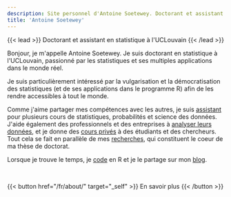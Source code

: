 ```yaml
---
description: Site personnel d'Antoine Soetewey. Doctorant et assistant en statistique à l'UCLouvain
title: 'Antoine Soetewey'
---
```


{{< lead >}}
Doctorant et assistant en statistique à l'UCLouvain
{{< /lead >}}

Bonjour, je m'appelle Antoine Soetewey. Je suis doctorant en statistique à l'UCLouvain, passionné par les statistiques et ses multiples applications dans le monde réel.

Je suis particulièrement intéressé par la vulgarisation et la démocratisation des statistiques (et de ses applications dans le programme R) afin de les rendre accessibles à tout le monde.

Comme j'aime partager mes compétences avec les autres, je suis [assistant](/fr/teaching/) pour plusieurs cours de statistiques, probabilités et science des données. J'aide également des professionnels et des entreprises à [analyser leurs données](https://datanalyze.be/fr/), et je donne des [cours privés](https://easystat.be/) à des étudiants et des chercheurs. Tout cela se fait en parallèle de mes [recherches](/fr/research/), qui constituent le coeur de ma thèse de doctorat.

Lorsque je trouve le temps, je [code](/fr/software/) en R et je le partage sur mon [blog](https://statsandr.com/).

<br>

{{< button href="/fr/about/" target="_self" >}}
En savoir plus
{{< /button >}}
